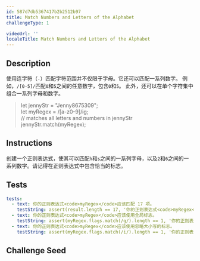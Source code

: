 ```yaml
---
id: 587d7db5367417b2b2512b97
title: Match Numbers and Letters of the Alphabet
challengeType: 1

videoUrl: ''
localeTitle: Match Numbers and Letters of the Alphabet
---
```


## Description
<section id='description'>
使用连字符（<code>-</code>）匹配字符范围并不仅限于字母。它还可以匹配一系列数字。
例如，<code>/[0-5]/</code>匹配<code>0</code>和<code>5</code>之间的任意数字，包含<code>0</code>和<code>5</code>。
此外，还可以在单个字符集中组合一系列字母和数字。
<blockquote>let jennyStr = "Jenny8675309";<br>let myRegex = /[a-z0-9]/ig;<br>// matches all letters and numbers in jennyStr<br>jennyStr.match(myRegex);</blockquote>
</section>

## Instructions
<section id='instructions'>
创建一个正则表达式，使其可以匹配<code>h</code>和<code>s</code>之间的一系列字母，以及<code>2</code>和<code>6</code>之间的一系列数字。请记得在正则表达式中包含恰当的标志。
</section>

## Tests
<section id='tests'>

```yml
tests:
  - text: 你的正则表达式<code>myRegex</code>应该匹配 17 项。
    testString: assert(result.length == 17, '你的正则表达式<code>myRegex</code>应该匹配 17 项。');
  - text: 你的正则表达式<code>myRegex</code>应该使用全局标志。
    testString: assert(myRegex.flags.match(/g/).length == 1, '你的正则表达式<code>myRegex</code>应该使用全局标志。');
  - text: 你的正则表达式<code>myRegex</code>应该使用忽略大小写的标志。
    testString: assert(myRegex.flags.match(/i/).length == 1, '你的正则表达式<code>myRegex</code>应该使用忽略大小写的标志。');

```

</section>

## Challenge Seed
<section id='challengeSeed'>















</section>

              